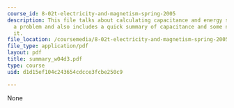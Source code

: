 ```yaml
---
course_id: 8-02t-electricity-and-magnetism-spring-2005
description: This file talks about calculating capacitance and energy storage by solving
  a problem and also includes a quick summary of capacitance and some notes on calculating
  it.
file_location: /coursemedia/8-02t-electricity-and-magnetism-spring-2005/d1d15ef104c243654cdcce3fcbe250c9_summary_w04d3.pdf
file_type: application/pdf
layout: pdf
title: summary_w04d3.pdf
type: course
uid: d1d15ef104c243654cdcce3fcbe250c9

---
```

None
